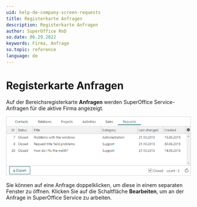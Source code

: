 ```yaml
---
uid: help-de-company-screen-requests
title: Registerkarte Anfragen
description: Registerkarte Anfragen
author: SuperOffice RnD
so.date: 06.29.2022
keywords: Firma, Anfrage
so.topic: reference
language: de
---
```


# Registerkarte Anfragen

Auf der Bereichsregisterkarte **Anfragen** werden SuperOffice Service-Anfragen für die aktive Firma angezeigt.

![Bereich Anfragen in Firma -screenshot][img1]

Sie können auf eine Anfrage doppelklicken, um diese in einem separaten Fenster zu öffnen. Klicken Sie auf die Schaltfläche **Bearbeiten**, um an der Anfrage in SuperOffice Service zu arbeiten.

<!-- Referenced links -->

<!-- Referenced images -->
[img1]: ../../../../media/loc/en/company/requests-detail.bmp
